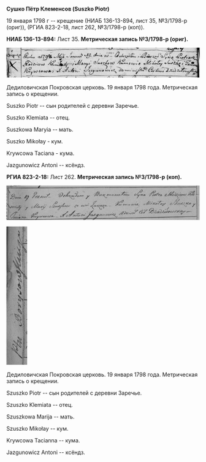 **Сушко Пётр Клеменсов (Suszko Piotr)**

19 января 1798 г -- крещение (НИАБ 136-13-894, лист 35, №3/1798-р
(ориг)), (РГИА 823-2-18, лист 262, №3/1798-р (коп)).

**НИАБ 136-13-894:** Лист 35. **Метрическая запись №3/1798-р (ориг).**

![](./media/c1a13d7e2f494abf9d8b5041a54331447700dc06.png)

Дедиловичская Покровская церковь. 19 января 1798 года. Метрическая
запись о крещении.

Suszko Piotr -- сын родителей с деревни Заречье.

Suszko Klemiata -- отец.

Suszkowa Maryia -- мать.

Suszko Mikołay - кум.

Krywcowa Taciana - кума.

Jazgunowicz Antoni -- ксёндз.

**РГИА 823-2-18:** Лист 262. **Метрическая запись №3/1798-р (коп).**

![](./media/19fa4123254540f17997d3ce9d4f29ecfd3192cd.png)

![](./media/b21d0d2488f80e1f284a305a6ab8d22429f94eac.png)

Дедиловичская Покровская церковь. 19 января 1798 года. Метрическая
запись о крещении.

Szuszko Piotr -- сын родителей с деревни Заречье.

Szuszko Klemiata -- отец.

Szuszkowa Marija -- мать.

Szuszko Mikołay -- кум.

Krywcowa Tacianna -- кума.

Jazgunowicz Antoni -- ксёндз.
